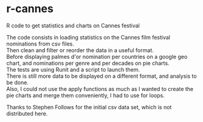# r-cannes  
R code to get statistics and charts on Cannes festival  
  
The code consists in loading statistics on the Cannes film festival nominations from csv files.  
Then clean and filter or reorder the data in a useful format.  
Before displaying palmes d'or nomination per countries on a google geo chart, and nominations per genre and per decades on pie charts.  
The tests are using Runit and a script to launch them.  
There is still more data to be displayed on a different format, and analysis to be done.  
Also, I could not use the apply functions as much as I wanted to create the pie charts and merge them conveniently, I had to use for loops.  
  
  
Thanks to Stephen Follows for the initial csv data set, which is not distributed here.